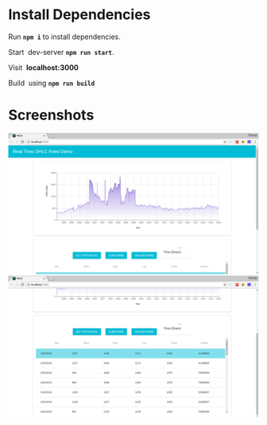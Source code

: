 # Install Dependencies

Run **``` npm i ```** to install dependencies.

Start  dev-server **``` npm run start ```**.

Visit  **localhost:3000**

Build  using **``` npm run build ```**

# Screenshots

![picture](screenshot/1.png)
![picture](screenshot/2.png)